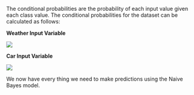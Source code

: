 The conditional probabilities are the probability of each input value given each class value. The
conditional probabilities for the dataset can be calculated as follows:

**Weather Input Variable**

![](https://github.com/fenago/katacoda-scenarios/raw/master/master-machine-learning-algorithms/master-machine-learning-algorithms-09/steps/8/1.JPG)

**Car Input Variable**

![](https://github.com/fenago/katacoda-scenarios/raw/master/master-machine-learning-algorithms/master-machine-learning-algorithms-09/steps/8/2.JPG)

We now have every thing we need to make predictions using the Naive Bayes model.